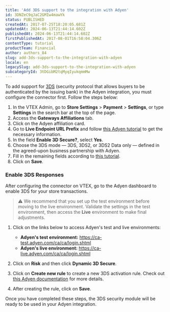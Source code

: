 ```yaml
---
title: 'Add 3DS support to the integration with Adyen'
id: 3DNZeC9qJaC2GMIw4mawYk
status: PUBLISHED
createdAt: 2017-07-25T18:20:05.681Z
updatedAt: 2024-06-13T21:44:14.602Z
publishedAt: 2024-06-13T21:44:14.602Z
firstPublishedAt: 2017-08-01T16:58:04.306Z
contentType: tutorial
productTeam: Financial
author: authors_84
slug: add-3ds-support-to-the-integration-with-adyen
locale: en
legacySlug: add-3ds-support-to-the-integration-with-adyen
subcategoryId: 3tDGibM2tqMyqIyukqmmMw
---
```


To add support for [3DS](https://help.vtex.com/en/tutorial/o-que-e-3d-secure--1eWPdop8mECuaEomQgkAIa) (security protocol that allows buyers to be authenticated by the issuing bank) in the Adyen integration, you must configure the connector first. Follow the steps below:

1. In the VTEX Admin, go to **Store Settings** > **Payment** > **Settings**, or type **Settings** in the search bar at the top of the page.
2. Access the __Gateways Affiliations__ tab.
3. Click on the Adyen affiliation card.
4. Go to __Live Endpoint URL Prefix__ and follow [this Adyen tutorial](https://help.adyen.com/en_US/knowledge/ecommerce-integrations/integrations-basics/how-can-i-find-the-endpoint-url-for-my-live-account) to get the necessary information.
5. In the field __Enable 3D Secure?__, select __Yes__.
6. Choose the 3DS mode — 3DS, 3DS2, or 3DS2 Data only — defined in the agreed-upon business partnership with Adyen.
7. Fill in the remaining fields according to [this tutorial](https://help.vtex.com/en/tutorial/configuring-payment-with-adyenv3--7xAz67E2Eg63LWCQNjVdwv).
8. Click on __Save__.

### Enable 3DS Responses

After configuring the connector on VTEX, go to the Adyen dashboard to enable 3DS for your store transactions.

>⚠️ We recommend that you set up the test environment before moving to the live environment. Validate the settings in the test environment, then access the **Live** environment to make final adjustments.

1. Click on the links below to access Adyen's test and live environments:

      - __Adyen's test environment:__ https://ca-test.adyen.com/ca/ca/login.shtml
      - __Adyen's live environment:__ https://ca-live.adyen.com/ca/ca/login.shtml

2. Click on __Risk__ and then click __Dynamic 3D Secure__.
3. Click on __Create new rule__ to create a new 3DS activation rule. Check out [this Adyen documentation](https://docs.adyen.com/risk-management/dynamic-3d-secure) for more details.
4. After creating the rule, click on __Save__.

Once you have completed these steps, the 3DS security module will be ready to be used in your Adyen integration.

